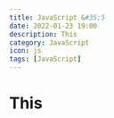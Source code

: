 ```yaml
---
title: JavaScript &#35;5
date: 2022-01-23 19:00
description: This
category: JavaScript
icon: js
tags: [JavaScript]
---
```


# This


